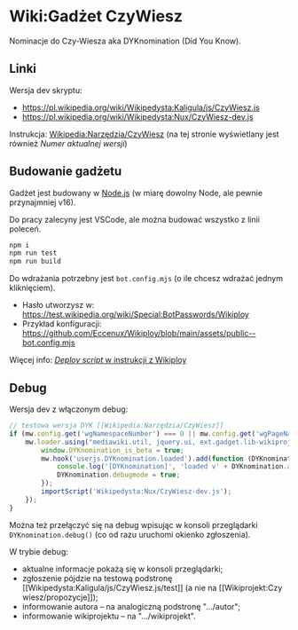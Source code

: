 # Wiki:Gadżet CzyWiesz

Nominacje do Czy-Wiesza aka DYKnomination (Did You Know).

## Linki

Wersja dev skryptu:
- https://pl.wikipedia.org/wiki/Wikipedysta:Kaligula/js/CzyWiesz.js
- https://pl.wikipedia.org/wiki/Wikipedysta:Nux/CzyWiesz-dev.js

Instrukcja: [Wikipedia:Narzędzia/CzyWiesz](https://pl.wikipedia.org/wiki/Wikipedia:Narz%C4%99dzia/CzyWiesz)
(na tej stronie wyświetlany jest również *Numer aktualnej wersji*)

## Budowanie gadżetu

Gadżet jest budowany w [Node.js](https://nodejs.org/en) (w miarę dowolny Node, ale pewnie przynajmniej v16).

Do pracy zalecyny jest VSCode, ale można budować wszystko z linii poleceń.
```bash
npm i
npm run test
npm run build
```

Do wdrażania potrzebny jest `bot.config.mjs` (o ile chcesz wdrażać jednym kliknięciem).
- Hasło utworzysz w: https://test.wikipedia.org/wiki/Special:BotPasswords/Wikiploy
- Przykład konfiguracji: https://github.com/Eccenux/Wikiploy/blob/main/assets/public--bot.config.mjs

Więcej info: [*Deploy script* w instrukcji z Wikiploy](https://github.com/Eccenux/Wikiploy/blob/main/README.building%20your%20project.md#deploy-script)

## Debug

Wersja dev z włączonym debug:
```js
// testowa wersja DYK [[Wikipedia:Narzędzia/CzyWiesz]]
if (mw.config.get('wgNamespaceNumber') === 0 || mw.config.get('wgPageName')=='Wikipedia:Narzędzia/CzyWiesz') {
	mw.loader.using("mediawiki.util, jquery.ui, ext.gadget.lib-wikiprojects".split(/, ?/)).then(function() {
		window.DYKnomination_is_beta = true;
		mw.hook('userjs.DYKnomination.loaded').add(function (DYKnomination) {
			console.log('[DYKnomination]', 'loaded v' + DYKnomination.about.version);
			DYKnomination.debugmode = true;
		});
		importScript('Wikipedysta:Nux/CzyWiesz-dev.js');
	});
}
```

Można też przełączyć się na debug wpisując w konsoli przeglądarki `DYKnomination.debug()` (co od razu uruchomi okienko zgłoszenia).

W trybie debug:
- aktualne informacje pokażą się w konsoli przeglądarki;
- zgłoszenie pójdzie na testową podstronę [[Wikipedysta:Kaligula/js/CzyWiesz.js/test]] (a nie na [[Wikiprojekt:Czy wiesz/propozycje]]);
- informowanie autora – na analogiczną podstronę "…/autor";
- informowanie wikiprojektu – na "…/wikiprojekt".
